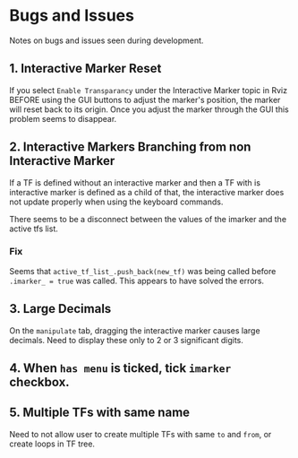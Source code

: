 # Bugs and Issues

Notes on bugs and issues seen during development.

## 1. Interactive Marker Reset

If you select `Enable Transparancy` under the Interactive Marker topic in Rviz BEFORE using the GUI buttons to adjust the marker's position, the marker will reset back to its origin. Once you adjust the marker through the GUI this problem seems to disappear.

## 2. Interactive Markers Branching from non Interactive Marker

If a TF is defined without an interactive marker and then a TF with is interactive marker is defined as a child of that, the interactive marker does not update properly when using the keyboard commands.

There seems to be a disconnect between the values of the imarker and the active tfs list.

### Fix

Seems that `active_tf_list_.push_back(new_tf)` was being called before `.imarker_ = true` was called. This appears to have solved the errors.

## 3. Large Decimals

On the `manipulate` tab, dragging the interactive marker causes large decimals. Need to display these only to 2 or 3 significant digits.

## 4. When `has menu` is ticked, tick `imarker` checkbox.

## 5. Multiple TFs with same name

Need to not allow user to create multiple TFs with same `to` and `from`, or create loops in TF tree. 
